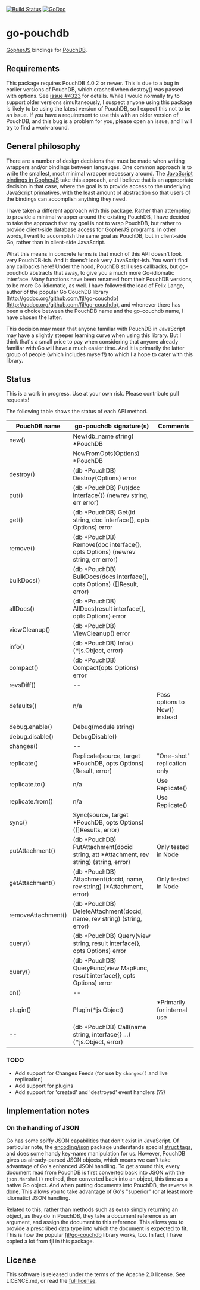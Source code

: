 [![Build Status](https://travis-ci.org/flimzy/go-pouchdb.svg?branch=master)](https://travis-ci.org/flimzy/go-pouchdb) [![GoDoc](https://godoc.org/github.com/flimzy/go-pouchdb?status.png)](http://godoc.org/github.com/flimzy/go-pouchdb)

# go-pouchdb

[GopherJS](http://www.gopherjs.org/) bindings for [PouchDB](http://pouchdb.com/).

## Requirements

This package requires PouchDB 4.0.2 or newer. This is due to a bug in earlier versions of PouchDB, which crashed when destroy() was passed with options. See [issue #4323](https://github.com/pouchdb/pouchdb/issues/4323) for details.  While I would normally try to support older versions simultaneously, I suspect anyone using this package is likely to be using the latest version of PouchDB, so I expect this not to be an issue.  If you have a requirement to use this with an older version of PouchDB, and this bug is a problem for you, please open an issue, and I will try to find a work-around.

## General philosophy

There are a number of design decisions that must be made when writing wrappers and/or bindings between langauges.  One common approach is to write the smallest, most minimal wrapper necessary around. The [JavaScript bindings in GopherJS](https://github.com/gopherjs/gopherjs/blob/master/js/js.go) take this approach, and I believe that is an appropriate decision in that case, where the goal is to provide access to the underlying JavaScript primatives, with the least amount of abstraction so that users of the bindings can accomplish anything they need.

I have taken a different approach with this package.  Rather than attempting to provide a minimal wrapper around the existing PouchDB, I have decided to take the approach that my goal is not to wrap PouchDB, but rather to provide client-side database access for GopherJS programs. In other words, I want to accomplish the same goal as PouchDB, but in client-side Go, rather than in client-side JavaScript.

What this means in concrete terms is that much of this API doesn't look very PouchDB-ish. And it doens't look very JavaScript-ish.  You won't find any callbacks here! Under the hood, PouchDB still uses callbacks, but go-pouchdb abstracts that away, to give you a much more Go-idiomatic interface. Many functions have been renamed from their PouchDB versions, to be more Go-idiomatic, as well. I have followed the lead of Felix Lange, author of the popular Go CouchDB library [http://godoc.org/github.com/fjl/go-couchdb](http://godoc.org/github.com/fjl/go-couchdb), and whenever there has been a choice between the PouchDB name and the go-couchdb name, I have chosen the latter.

This decision may mean that anyone familiar with PouchDB in JavaScript may have a slightly steeper learning curve when using this library. But I think that's a small price to pay when considering that anyone already familiar with Go will have a much easier time. And it is primarily the latter group of people (which includes myself!) to which I a hope to cater with this library.

## Status

This is a work in progress. Use at your own risk. Please contribute pull requests!

The following table shows the status of each API method.

| PouchDB name       | go-pouchdb signature(s)                                                                  | Comments
|--------------------|------------------------------------------------------------------------------------------|-----------
| new()              | New(db_name string) *PouchDB                                                             |
|                    | NewFromOpts(Options) *PouchDB                                                            |
| destroy()          | (db \*PouchDB) Destroy(Options) error                                                    |
| put()              | (db \*PouchDB) Put(doc interface{}) (newrev string, err error)                           |
| get()              | (db \*PouchDB) Get(id string, doc interface{}, opts Options) error                       |
| remove()           | (db \*PouchDB) Remove(doc interface{}, opts Options) (newrev string, err error)          |
| bulkDocs()         | (db \*PouchDB) BulkDocs(docs interface{}, opts Options) ([]Result, error)                |
| allDocs()          | (db \*PouchDB) AllDocs(result interface{}, opts Options) error                           |
| viewCleanup()      | (db \*PouchDB) ViewCleanup() error                                                       |
| info()             | (db \*PouchDB) Info() (\*js.Object, error)                                               |
| compact()          | (db \*PouchDB) Compact(opts Options) error                                               |
| revsDiff()         | --                                                                                       |
| defaults()         | n/a                                                                                      | Pass options to New() instead
| debug.enable()     | Debug(module string)                                                                     |
| debug.disable()    | DebugDisable()                                                                           |
| changes()          | --                                                                                       |
| replicate()        | Replicate(source, target *PouchDB, opts Options) (Result, error)                         | "One-shot" replication only
| replicate.to()     | n/a                                                                                      | Use Replicate()
| replicate.from()   | n/a                                                                                      | Use Replicate()
| sync()             | Sync(source, target *PouchDB, opts Options) ([]Results, error)                           |
| putAttachment()    | (db \*PouchDB) PutAttachment(docid string, att \*Attachment, rev string) (string, error) | Only tested in Node
| getAttachment()    | (db \*PouchDB) Attachment(docid, name, rev string) (\*Attachment, error)                 | Only tested in Node
| removeAttachment() | (db \*PouchDB) DeleteAttachment(docid, name, rev string) (string, error)                 |
| query()            | (db \*PouchDB) Query(view string, result interface{}, opts Options) error                |
| query()            | (db \*PouchDB) QueryFunc(view MapFunc, result interface{}, opts Options) error           |
| on()               | --                                                                                       |
| plugin()           | Plugin(\*js.Object)                                                                      | *Primarily for internal use
| --                 | (db \*PouchDB) Call(name string, interface{} ...) (\*js.Object, error)                   |

### TODO

- Add support for Changes Feeds (for use by `changes()` and live replication)
- Add support for plugins
- Add support for 'created' and 'destroyed' event handlers (??)

## Implementation notes

### On the handling of JSON

Go has some spiffy JSON capabilities that don't exist in JavaScript. Of particular note, the [encoding/json](http://golang.org/pkg/encoding/json/) package understands special [struct tags](http://stackoverflow.com/q/10858787/13860), and does some handy key-name manipulation for us. However, PouchDB gives us already-parsed JSON objects, which means we can't take advantage of Go's enhanced JSON handling.  To get around this, every document read from PouchDB is first converted back into JSON with the `json.Marshal()` method, then converted back into an object, this time as a native Go object. And when putting documents into PouchDB, the reverse is done. This allows you to take advantage of Go's "superior" (or at least more idiomatic) JSON handling.

Related to this, rather than methods such as `Get()` simply returning an object, as they do in PouchDB, they take a document reference as an argument, and assign the document to this reference. This allows you to provide a prescribed data type into which the document is expected to fit. This is how the popular [fjl/go-couchdb](https://github.com/fjl/go-couchdb) library works, too. In fact, I have copied a lot from fjl in this package.

## License

This software is released under the terms of the Apache 2.0 license. See LICENCE.md, or read the [full license](http://www.apache.org/licenses/LICENSE-2.0).
